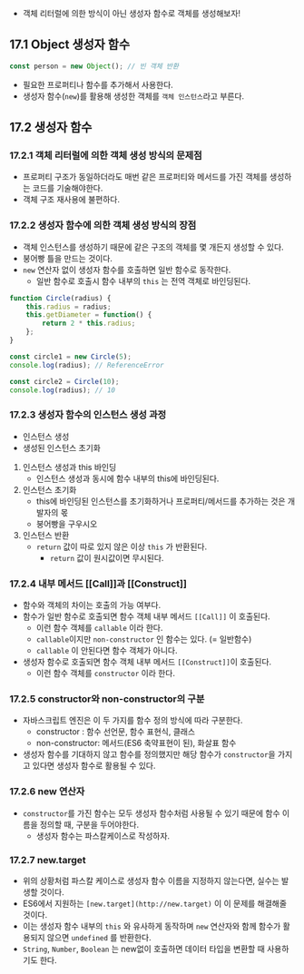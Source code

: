 - 객체 리터럴에 의한 방식이 아닌 생성자 함수로 객체를 생성해보자!

## 17.1 Object 생성자 함수

```jsx
const person = new Object(); // 빈 객체 반환
```

- 필요한 프로퍼티나 함수를 추가해서 사용한다.
- 생성자 함수(`new`)를 활용해 생성한 객체를 `객체 인스턴스`라고 부른다.

## 17.2 생성자 함수

### 17.2.1 객체 리터럴에 의한 객체 생성 방식의 문제점

- 프로퍼티 구조가 동일하더라도 매번 같은 프로퍼티와 메서드를 가진 객체를 생성하는 코드를 기술해야한다.
- 객체 구조 재사용에 불편하다.

### 17.2.2 생성자 함수에 의한 객체 생성 방식의 장점

- 객체 인스턴스를 생성하기 때문에 같은 구조의 객체를 몇 개든지 생성할 수 있다.
- 붕어빵 틀을 만드는 것이다.
- `new` 연산자 없이 생성자 함수를 호출하면 일반 함수로 동작한다.
    - 일반 함수로 호출시 함수 내부의 `this` 는 전역 객체로 바인딩된다.

```jsx
function Circle(radius) {
    this.radius = radius;
    this.getDiameter = function() {
        return 2 * this.radius;
    };
}

const circle1 = new Circle(5);
console.log(radius); // ReferenceError

const circle2 = Circle(10);
console.log(radius); // 10
```

### 17.2.3 생성자 함수의 인스턴스 생성 과정

- 인스턴스 생성
- 생성된 인스턴스 초기화

1. 인스턴스 생성과 this 바인딩
    - 인스턴스 생성과 동시에 함수 내부의 this에 바인딩된다.
2. 인스턴스 초기화
    - this에 바인딩된 인스턴스를 초기화하거나 프로퍼티/메서드를 추가하는 것은 개발자의 몫
    - 붕어빵을 구우시오
3. 인스턴스 반환
    - `return` 값이 따로 있지 않은 이상 `this` 가 반환된다.
        - `return` 값이 원시값이면 무시된다.

### 17.2.4 내부 메서드 [[Call]]과 [[Construct]]

- 함수와 객체의 차이는 호출의 가능 여부다.
- 함수가 일반 함수로 호출되면 함수 객체 내부 메서드 `[[Call]]` 이 호출된다.
    - 이런 함수 객체를 `callable` 이라 한다.
    - `callable`이지만 `non-constructor` 인 함수는 있다. (= 일반함수)
    - `callable` 이 안된다면 함수 객체가 아니다.
- 생성자 함수로 호출되면 함수 객체 내부 메서드 `[[Construct]]`이 호출된다.
    - 이런 함수 객체를 `constructor` 이라 한다.

### 17.2.5 constructor와 non-constructor의 구분

- 자바스크립트 엔진은 이 두 가지를 함수 정의 방식에 따라 구분한다.
    - constructor : 함수 선언문, 함수 표현식, 클래스
    - non-constructor: 메서드(ES6 축약표현이 된), 화살표 함수
- 생성자 함수를 기대하지 않고 함수를 정의했지만 해당 함수가 `constructor`을 가지고 있다면 생성자 함수로 활용될 수 있다.

### 17.2.6 new 연산자

- `constructor`를 가진 함수는 모두 생성자 함수처럼 사용될 수 있기 때문에 함수 이름을 정의할 때, 구분을 두어야한다.
    - 생성자 함수는 파스칼케이스로 작성하자.

### 17.2.7 new.target

- 위의 상황처럼 파스칼 케이스로 생성자 함수 이름을 지정하지 않는다면, 실수는 발생할 것이다.
- ES6에서 지원하는 `[new.target](http://new.target)` 이 이 문제를 해결해줄 것이다.
- 이는 생성자 함수 내부의 `this` 와 유사하게 동작하며 `new` 연산자와 함께 함수가 활용되지 않으면 `undefined` 를 반환한다.
- `String`, `Number`, `Boolean` 는 new없이 호출하면 데이터 타입을 변환할 때 사용하기도 한다.